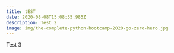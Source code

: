 ```yaml
---
title: tEST
date: 2020-08-08T15:08:35.985Z
description: Test 2
image: img/the-complete-python-bootcamp-2020-go-zero-hero.jpg
---
```

Test 3